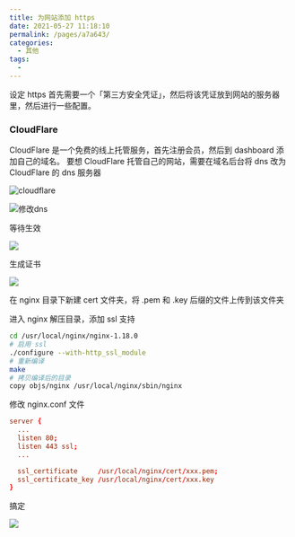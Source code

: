 ```yaml
---
title: 为网站添加 https
date: 2021-05-27 11:18:10
permalink: /pages/a7a643/
categories:
  - 其他
tags:
  - 
---
```


设定 https 首先需要一个「第三方安全凭证」，然后将该凭证放到网站的服务器里，然后进行一些配置。

### CloudFlare

CloudFlare 是一个免费的线上托管服务，首先注册会员，然后到 dashboard 添加自己的域名。
要想 CloudFlare 托管自己的网站，需要在域名后台将 dns 改为 CloudFlare 的 dns 服务器


![cloudflare](http://120.48.17.92:5120/uploads/big/4f28da7c672b219b38476444cfdd70a4.jpg)

![修改dns](http://120.48.17.92:5120/uploads/big/bc97a47aab0e2d159b8b991748d870d3.jpg)

等待生效

![](http://120.48.17.92:5120/uploads/big/470d89f174873d8b851b5ef10bf2879f.jpg)

生成证书

![](http://120.48.17.92:5120/uploads/big/2428ae08c2c56f5ca0b896e148ad35cd.jpg)

在 nginx 目录下新建 cert 文件夹，将 .pem 和 .key 后缀的文件上传到该文件夹

进入 nginx 解压目录，添加 ssl 支持

```bash
cd /usr/local/nginx/nginx-1.18.0
# 启用 ssl
./configure --with-http_ssl_module
# 重新编译
make
# 拷贝编译后的目录
copy objs/nginx /usr/local/nginx/sbin/nginx
```

修改 nginx.conf 文件
```conf
server {
  ...
  listen 80;
  listen 443 ssl;
  ...

  ssl_certificate     /usr/local/nginx/cert/xxx.pem;
  ssl_certificate_key /usr/local/nginx/cert/xxx.key
}
```

搞定

![](http://120.48.17.92:5120/uploads/big/e73160c5f8ca48225242a8f0d6a48259.jpg)